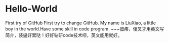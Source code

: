 # Hello-World
First try of GitHub
First try to change GitHub.
My name is LiuXiao, a little boy in the world.Have some skill in code program. ~~~蛋疼，傻叉才用英文写简介，装逼好累哒！好好钻研code技术呗，英文能用就好。
